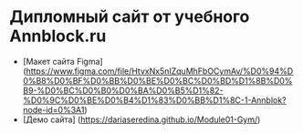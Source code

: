 # Дипломный сайт от учебного Annblock.ru

* [Макет сайта Figma] (https://www.figma.com/file/HtvxNx5nIZquMhFbOCymAv/%D0%94%D0%B8%D0%BF%D0%BB%D0%BE%D0%BC%D0%BD%D1%8B%D0%B9-%D0%BC%D0%B0%D0%BA%D0%B5%D1%82-%D0%9C%D0%BE%D0%B4%D1%83%D0%BB%D1%8C-1-Annblok?node-id=0%3A1)
* [Демо сайта] (https://dariaseredina.github.io/Module01-Gym/)
